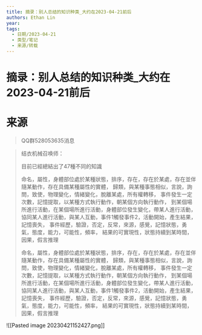 ```yaml
---
title: 摘录：别人总结的知识种类_大约在2023-04-21前后
authors: Ethan Lin
year:
tags:
  - 日期/2023-04-21 
  - 类型/笔记 
  - 来源/转载 
---
```



# 摘录：别人总结的知识种类_大约在2023-04-21前后







# 来源

> QQ群528053635消息

> 结衣机械召唤师：
> 
> 目前已經總結出了47種不同的知識
> 
> 命名，屬性，身體部位處於某種狀態，排序，存在，存在於某處，存在並伴隨某動作，存在具備某種屬性的實體，
> 歸類，與某種事態相似，言說，詢問，致使，物理變化，情緒變化，脫離某處，所有權轉移，
> 事件發生一定次數，記憶提取，以某種方式執行動作，朝某個方向執行動作，
> 到某個場所進行活動，在某個場所進行活動，身體部位發生變化，帶某人進行活動，
> 協同某人進行活動，與某人互動，事件1觸發事件2，活動開始，產生結果，記憶喪失，
> 事件經歷，驗證，否定，反常，來源，感覺，記憶狀態，勇氣，態度，能力，可能性，頻率，
> 結果的可實現性，狀態持續到某時間，因果，假言推理
> 
> 命名，屬性，身體部位處於某種狀態，排序，存在，存在於某處，存在並伴隨某動作，存在具備某種屬性的實體，
> 歸類，與某種事態相似，言說，詢問，致使，物理變化，情緒變化，脫離某處，所有權轉移，
> 事件發生一定次數，記憶提取，以某種方式執行動作，朝某個方向執行動作，
> 到某個場所進行活動，在某個場所進行活動，身體部位發生變化，帶某人進行活動，
> 協同某人進行活動，與某人互動，事件1觸發事件2，活動開始，產生結果，記憶喪失，
> 事件經歷，驗證，否定，反常，來源，感覺，記憶狀態，勇氣，態度，能力，可能性，頻率，
> 結果的可實現性，狀態持續到某時間，因果，假言推理


![[Pasted image 20230421152427.png]]